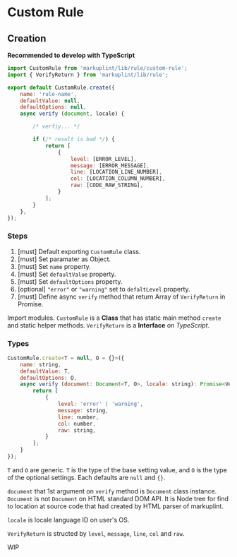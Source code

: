 # Custom Rule

## Creation

**Recommended to develop with TypeScript**

```js
import CustomRule from 'markuplint/lib/rule/custom-rule';
import { VerifyReturn } from 'markuplint/lib/rule';

export default CustomRule.create({
	name: 'rule-name',
	defaultValue: null,
	defaultOptions: null,
	async verify (document, locale) {

		/* verfiy... */

		if (/* result is bad */) {
			return [
				{
					level: [ERROR_LEVEL],
					message: [ERROR_MESSAGE],
					line: [LOCATION_LINE_NUMBER],
					col: [LOCATION_COLUMN_NUMBER],
					raw: [CODE_RAW_STRING],
				}
			];
		}
	},
});
```

### Steps

1. [must] Default exporting `CustomRule` class.
2. [must] Set paramater as Object.
3. [must] Set `name` property.
4. [must] Set `defaultValue` property.
5. [must] Set `defaultOptions` property.
6. [optional] `"error"` or `"warning"` set to `defaltLevel` property.
7. [must] Define async `verify` method that return Array of `VerifyReturn` in Promise.

Import modules. `CustomRule` is a **Class** that has static main method `create` and static helper methods. `VerifyReturn` is a **Interface** on _TypeScript_.

### Types

```js
CustomRule.create<T = null, O = {}>({
	name: string,
	defaultValue: T,
	defaultOptions: O,
	async verify (document: Document<T, O>, locale: string): Promise<VerifyReturn[]> {
		return [
			{
				level: 'error' | 'warning',
				message: string,
				line: number,
				col: number,
				raw: string,
			}
		];
	}
});
```

`T` and `O` are generic. `T` is the type of the base setting value, and `O` is the type of the optional settings. Each defaults are `null` and `{}`.

`document` that 1st argument on `verify` method is `Document` class instance. `Document` is not `Document` on HTML standard DOM API. It is Node tree for find to  location at source code that had created by HTML parser of markuplint.

`locale` is locale language ID on user's OS.

`VerifyReturn` is structed by `level`, `message`, `line`, `col` and `raw`.

WIP
